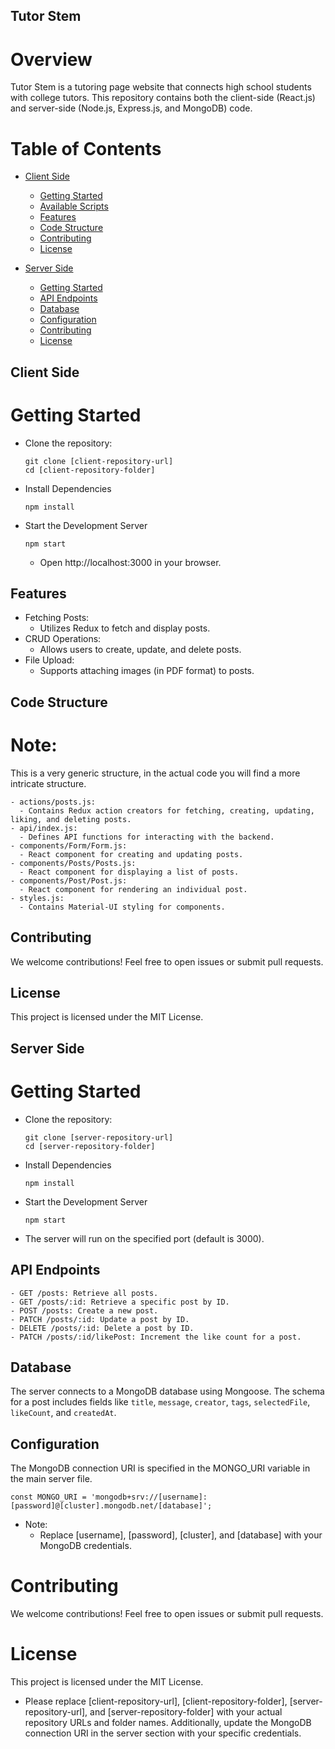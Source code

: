## Tutor Stem

# Overview
Tutor Stem is a tutoring page website that connects high school students with college tutors. This repository contains both the client-side (React.js) and server-side (Node.js, Express.js, and MongoDB) code.

# Table of Contents
- [Client Side](#client-side)
  - [Getting Started](#getting-started-client)
  - [Available Scripts](#available-scripts)
  - [Features](#features-client)
  - [Code Structure](#code-structure-client)
  - [Contributing](#contributing-client)
  - [License](#license-client)

- [Server Side](#server-side)
  - [Getting Started](#getting-started-server)
  - [API Endpoints](#api-endpoints)
  - [Database](#database)
  - [Configuration](#configuration)
  - [Contributing](#contributing-server)
  - [License](#license-server)

## Client Side
# Getting Started
* Clone the repository:
  ```
  git clone [client-repository-url]
  cd [client-repository-folder]
  ```
* Install Dependencies
   ```
  npm install
  ```
* Start the Development Server
  ```
  npm start
  ```
  * Open  http://localhost:3000 in your browser.

 ## Features
* Fetching Posts:
  * Utilizes Redux to fetch and display posts.
* CRUD Operations:
  * Allows users to create, update, and delete posts.
* File Upload:
  * Supports attaching images (in PDF format) to posts.

## Code Structure

# Note: 
This is a very generic structure, in the actual code you will find a more intricate structure. 

```
- actions/posts.js:
  - Contains Redux action creators for fetching, creating, updating, liking, and deleting posts.
- api/index.js:
  - Defines API functions for interacting with the backend.
- components/Form/Form.js:
  - React component for creating and updating posts.
- components/Posts/Posts.js:
  - React component for displaying a list of posts.
- components/Post/Post.js:
  - React component for rendering an individual post.
- styles.js:
  - Contains Material-UI styling for components.
```
## Contributing
We welcome contributions! Feel free to open issues or submit pull requests.

## License
This project is licensed under the MIT License.

## Server Side
# Getting Started

* Clone the repository:
  ```
  git clone [server-repository-url]
  cd [server-repository-folder]
  ```
* Install Dependencies
   ```
  npm install
  ```
* Start the Development Server
  ```
  npm start
  ```
* The server will run on the specified port (default is 3000).

## API Endpoints
```
- GET /posts: Retrieve all posts.
- GET /posts/:id: Retrieve a specific post by ID.
- POST /posts: Create a new post.
- PATCH /posts/:id: Update a post by ID.
- DELETE /posts/:id: Delete a post by ID.
- PATCH /posts/:id/likePost: Increment the like count for a post.
```

## Database
The server connects to a MongoDB database using Mongoose. The schema for a post includes fields like `title`, `message`, `creator`, `tags`, `selectedFile`, `likeCount`, and `createdAt`.

## Configuration
The MongoDB connection URI is specified in the MONGO_URI variable in the main server file.

```
const MONGO_URI = 'mongodb+srv://[username]:[password]@[cluster].mongodb.net/[database]';
```

* Note:
  * Replace [username], [password], [cluster], and [database] with your MongoDB credentials.
 
# Contributing
We welcome contributions! Feel free to open issues or submit pull requests.

# License
This project is licensed under the MIT License.

* Please replace [client-repository-url], [client-repository-folder], [server-repository-url], and [server-repository-folder] with your actual repository URLs and folder names. Additionally, update the MongoDB connection URI in the server section with your specific credentials.






